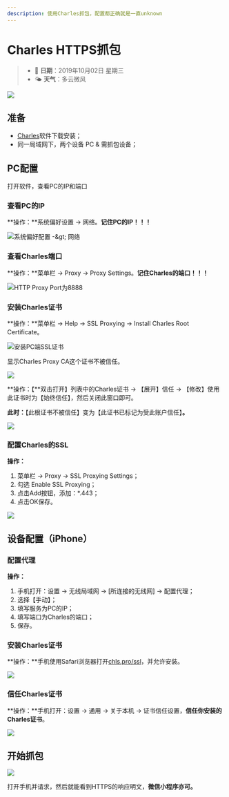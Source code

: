 ```yaml
---
description: 使用Charles抓包，配置都正确就是一直unknown
---
```


# Charles HTTPS抓包

> * 📅 **日期**：2019年10月02日 星期三
> * 🌤 **天气**：多云微风

![](/images/image%20%2817%29.png)

## 准备

* [Charles](https://www.charlesproxy.com/)软件下载安装；
* 同一局域网下，两个设备 PC & 需抓包设备；

## PC配置

打开软件，查看PC的IP和端口

### 查看PC的IP

**操作：**系统偏好设置 -&gt; 网络。**记住PC的IP！！！**

![&#x7CFB;&#x7EDF;&#x504F;&#x597D;&#x914D;&#x7F6E; -&amp;gt; &#x7F51;&#x7EDC;](/images/image%20%2864%29.png)

### 查看Charles端口

**操作：**菜单栏 -&gt; Proxy -&gt; Proxy Settings。**记住Charles的端口！！！**

![HTTP Proxy Port&#x4E3A;8888](/images/image%20%285%29.png)

### 安装Charles证书

**操作：**菜单栏 -&gt; Help -&gt; SSL Proxying -&gt; Install Charles Root Certificate。

![&#x5B89;&#x88C5;PC&#x7AEF;SSL&#x8BC1;&#x4E66;](/images/image%20%2847%29.png)

显示Charles Proxy CA这个证书不被信任。

![](/images/image%20%2812%29.png)

**操作：【**双击打开】列表中的Charles证书 -&gt; 【展开】信任 -&gt; 【修改】使用此证书时为【始终信任】，然后关闭此窗口即可。

**此时：**【此根证书不被信任】变为【此证书已标记为受此账户信任】**。**

![](/images/image%20%284%29.png)

### 配置Charles的SSL

**操作：**

1. 菜单栏 -&gt; Proxy -&gt; SSL Proxying Settings；
2. 勾选 Enable SSL Proxying；
3. 点击Add按钮，添加：\*.443；
4. 点击OK保存。

![](/images/image%20%2861%29.png)

## 设备配置（iPhone）

### 配置代理

**操作：**

1. 手机打开：设置 -&gt; 无线局域网 -&gt; \[所连接的无线网\] -&gt; 配置代理；
2. 选择【手动】；
3. 填写服务为PC的IP；
4. 填写端口为Charles的端口；
5. 保存。

### 安装Charles证书

**操作：**手机使用Safari浏览器打开[chls.pro/ssl](https://chls.pro/ssl)，并允许安装。

![](/images/image%20%2841%29.png)

### 信任Charles证书

**操作：**手机打开：设置 -&gt; 通用 -&gt; 关于本机 -&gt; 证书信任设置，**信任你安装的Charles证书**。

![](/images/image%20%2857%29.png)

## 开始抓包

![](/images/image%20%286%29.png)

打开手机并请求，然后就能看到HTTPS的响应明文，**微信小程序亦可。**

